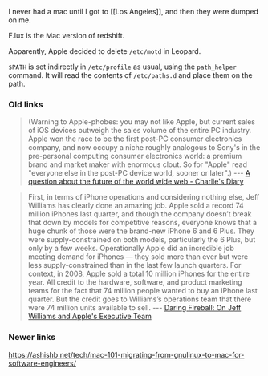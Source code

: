 <!-- njnmdoc:  title="Mac notes"  -->

I never had a mac until I got to [[Los Angeles]], and then they were dumped on me.

F.lux is the Mac version of redshift.

Apparently, Apple decided to delete <code>/etc/motd</code> in Leopard.

<code>$PATH</code> is set indirectly in <code>/etc/profile</code> as usual, using the <code>path_helper</code> command. It will read the contents of <code>/etc/paths.d</code> and place them on the path.

### Old links


> (Warning to Apple-phobes: you may not like Apple, but current sales of iOS devices outweigh the sales volume of the entire PC industry. Apple won the race to be the first post-PC consumer electronics company, and now occupy a niche roughly analogous to Sony's in the pre-personal computing consumer electronics world: a premium brand and market maker with enormous clout. So for "Apple" read "everyone else in the post-PC device world, sooner or later".)
> --- [A question about the future of the world wide web - Charlie's Diary](http://www.antipope.org/charlie/blog-static/2015/09/a-question-about-the-future-of.html)

> First, in terms of iPhone operations and considering nothing else, Jeff Williams has clearly done an amazing job. Apple sold a record 74 million iPhones last quarter, and though the company doesn’t break that down by models for competitive reasons, everyone knows that a huge chunk of those were the brand-new iPhone 6 and 6 Plus. They were supply-constrained on both models, particularly the 6 Plus, but only by a few weeks. Operationally Apple did an incredible job meeting demand for iPhones — they sold more than ever but were less supply-constrained than in the last few launch quarters. For context, in 2008, Apple sold a total 10 million iPhones for the entire year. All credit to the hardware, software, and product marketing teams for the fact that 74 million people wanted to buy an iPhone last quarter. But the credit goes to Williams’s operations team that there were 74 million units available to sell. --- [Daring Fireball: On Jeff Williams and Apple's Executive Team](http://daringfireball.net/2015/01/jeff_williams_apple_executives)

### Newer links

https://ashishb.net/tech/mac-101-migrating-from-gnulinux-to-mac-for-software-engineers/




